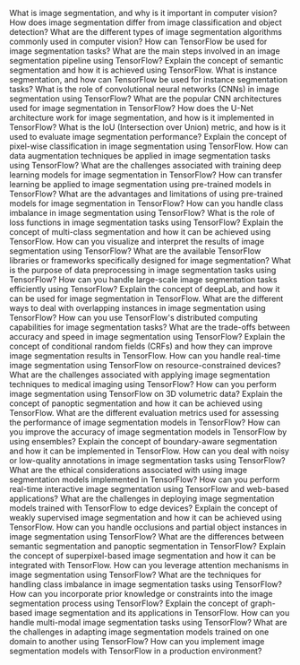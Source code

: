 What is image segmentation, and why is it important in computer vision?
How does image segmentation differ from image classification and object detection?
What are the different types of image segmentation algorithms commonly used in computer vision?
How can TensorFlow be used for image segmentation tasks?
What are the main steps involved in an image segmentation pipeline using TensorFlow?
Explain the concept of semantic segmentation and how it is achieved using TensorFlow.
What is instance segmentation, and how can TensorFlow be used for instance segmentation tasks?
What is the role of convolutional neural networks (CNNs) in image segmentation using TensorFlow?
What are the popular CNN architectures used for image segmentation in TensorFlow?
How does the U-Net architecture work for image segmentation, and how is it implemented in TensorFlow?
What is the IoU (Intersection over Union) metric, and how is it used to evaluate image segmentation performance?
Explain the concept of pixel-wise classification in image segmentation using TensorFlow.
How can data augmentation techniques be applied in image segmentation tasks using TensorFlow?
What are the challenges associated with training deep learning models for image segmentation in TensorFlow?
How can transfer learning be applied to image segmentation using pre-trained models in TensorFlow?
What are the advantages and limitations of using pre-trained models for image segmentation in TensorFlow?
How can you handle class imbalance in image segmentation using TensorFlow?
What is the role of loss functions in image segmentation tasks using TensorFlow?
Explain the concept of multi-class segmentation and how it can be achieved using TensorFlow.
How can you visualize and interpret the results of image segmentation using TensorFlow?
What are the available TensorFlow libraries or frameworks specifically designed for image segmentation?
What is the purpose of data preprocessing in image segmentation tasks using TensorFlow?
How can you handle large-scale image segmentation tasks efficiently using TensorFlow?
Explain the concept of deepLab, and how it can be used for image segmentation in TensorFlow.
What are the different ways to deal with overlapping instances in image segmentation using TensorFlow?
How can you use TensorFlow's distributed computing capabilities for image segmentation tasks?
What are the trade-offs between accuracy and speed in image segmentation using TensorFlow?
Explain the concept of conditional random fields (CRFs) and how they can improve image segmentation results in TensorFlow.
How can you handle real-time image segmentation using TensorFlow on resource-constrained devices?
What are the challenges associated with applying image segmentation techniques to medical imaging using TensorFlow?
How can you perform image segmentation using TensorFlow on 3D volumetric data?
Explain the concept of panoptic segmentation and how it can be achieved using TensorFlow.
What are the different evaluation metrics used for assessing the performance of image segmentation models in TensorFlow?
How can you improve the accuracy of image segmentation models in TensorFlow by using ensembles?
Explain the concept of boundary-aware segmentation and how it can be implemented in TensorFlow.
How can you deal with noisy or low-quality annotations in image segmentation tasks using TensorFlow?
What are the ethical considerations associated with using image segmentation models implemented in TensorFlow?
How can you perform real-time interactive image segmentation using TensorFlow and web-based applications?
What are the challenges in deploying image segmentation models trained with TensorFlow to edge devices?
Explain the concept of weakly supervised image segmentation and how it can be achieved using TensorFlow.
How can you handle occlusions and partial object instances in image segmentation using TensorFlow?
What are the differences between semantic segmentation and panoptic segmentation in TensorFlow?
Explain the concept of superpixel-based image segmentation and how it can be integrated with TensorFlow.
How can you leverage attention mechanisms in image segmentation using TensorFlow?
What are the techniques for handling class imbalance in image segmentation tasks using TensorFlow?
How can you incorporate prior knowledge or constraints into the image segmentation process using TensorFlow?
Explain the concept of graph-based image segmentation and its applications in TensorFlow.
How can you handle multi-modal image segmentation tasks using TensorFlow?
What are the challenges in adapting image segmentation models trained on one domain to another using TensorFlow?
How can you implement image segmentation models with TensorFlow in a production environment?